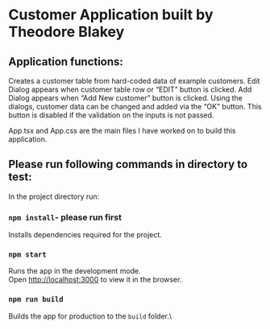 # Customer Application built by Theodore Blakey

## Application functions:
Creates a customer table from hard-coded data of example customers.
Edit Dialog appears when customer table row or “EDIT” button is clicked.
Add Dialog appears when “Add New customer” button is clicked.
Using the dialogs, customer data can be changed and added via the “OK” button.  This button is disabled if the validation on the inputs is not passed.

App.tsx and App.css are the main files I have worked on to build this application.

## Please run following commands in directory to test:

In the project directory run:

### `npm install`- please run first

Installs dependencies required for the project.

### `npm start`

Runs the app in the development mode.\
Open [http://localhost:3000](http://localhost:3000) to view it in the browser.

### `npm run build`

Builds the app for production to the `build` folder.\



